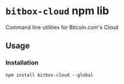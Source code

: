 # `bitbox-cloud` npm lib

Command line utilities for Bitcoin.com's Cloud

## Usage

### Installation

`npm install bitbox-cloud --global`  
